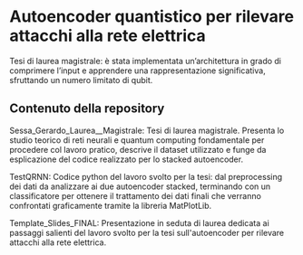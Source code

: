 # Autoencoder quantistico per rilevare attacchi alla rete elettrica
Tesi di laurea magistrale: è stata implementata un’architettura in grado di comprimere l’input e apprendere una rappresentazione significativa, sfruttando un numero limitato di qubit. 
## Contenuto della repository
Sessa_Gerardo_Laurea__Magistrale: Tesi di laurea magistrale. Presenta lo studio teorico di reti neurali e quantum computing fondamentale per procedere col lavoro pratico, descrive il dataset utilizzato e funge da esplicazione del codice realizzato per lo stacked autoencoder.

TestQRNN: Codice python del lavoro svolto per la tesi: dal preprocessing dei dati da analizzare ai due autoencoder stacked, terminando con un classificatore per ottenere il trattamento dei dati finali che verranno confrontati graficamente tramite la libreria MatPlotLib.

Template_Slides_FINAL: Presentazione in seduta di laurea dedicata ai passaggi salienti del lavoro svolto per la tesi sull'autoencoder per rilevare attacchi alla rete elettrica.
